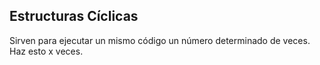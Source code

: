 ## Estructuras Cíclicas

Sirven para ejecutar un mismo código un número determinado de veces. Haz esto x veces.
